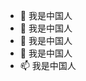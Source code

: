 - 👋 我是中国人
- 👀 我是中国人
- 🌱 我是中国人
- 💞️ 我是中国人
- 📫 我是中国人

<!---
demoManito/demoManito is a ✨ special ✨ repository because its `README.md` (this file) appears on your GitHub profile.
You can click the Preview link to take a look at your changes.
--->

